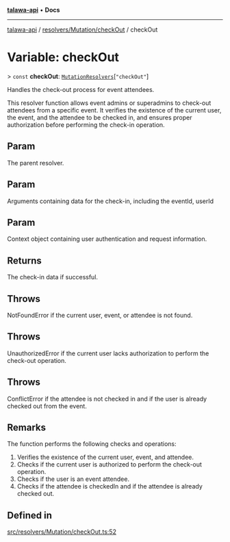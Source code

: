 [**talawa-api**](../../../../README.md) • **Docs**

***

[talawa-api](../../../../modules.md) / [resolvers/Mutation/checkOut](../README.md) / checkOut

# Variable: checkOut

\> `const` **checkOut**: [`MutationResolvers`](../../../../types/generatedGraphQLTypes/type-aliases/MutationResolvers.md)\[`"checkOut"`\]

Handles the check-out process for event attendees.

This resolver function allows event admins or superadmins to check-out attendees from a specific event.
It verifies the existence of the current user, the event, and the attendee to be checked in,
and ensures proper authorization before performing the check-in operation.

## Param

The parent resolver.

## Param

Arguments containing data for the check-in, including the eventId, userId

## Param

Context object containing user authentication and request information.

## Returns

The check-in data if successful.

## Throws

NotFoundError if the current user, event, or attendee is not found.

## Throws

UnauthorizedError if the current user lacks authorization to perform the check-out operation.

## Throws

ConflictError if the attendee is not checked in and if the user is already checked out from the event.

## Remarks

The function performs the following checks and operations:
1. Verifies the existence of the current user, event, and attendee.
2. Checks if the current user is authorized to perform the check-out operation.
3. Checks if the user is an event attendee.
4. Checks if the attendee is checkedIn and if the attendee is already checked out.

## Defined in

[src/resolvers/Mutation/checkOut.ts:52](https://github.com/PalisadoesFoundation/talawa-api/blob/a6e7ac91b581c9109559657faf0f934f3eb41fe7/src/resolvers/Mutation/checkOut.ts#L52)
